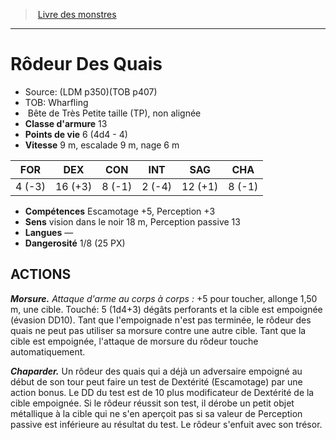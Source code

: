﻿> [Livre des monstres](tome_of_beasts_old.md)

---

# Rôdeur Des Quais

- Source: (LDM p350)(TOB p407)
- TOB: Wharfling
-  Bête de Très Petite taille (TP), non alignée
- **Classe d'armure** 13
- **Points de vie** 6 (4d4 - 4)
- **Vitesse** 9 m, escalade 9 m, nage 6 m

|FOR|DEX|CON|INT|SAG|CHA|
|---|---|---|---|---|---|
|4 (-3)|16 (+3)|8 (-1)|2 (-4)|12 (+1)|8 (-1)|

- **Compétences** Escamotage +5, Perception +3
- **Sens** vision dans le noir 18 m, Perception passive 13
- **Langues** —
- **Dangerosité** 1/8 (25 PX)

## ACTIONS

**_Morsure._** _Attaque d'arme au corps à corps :_ +5 pour toucher, allonge 1,50 m, une cible. Touché: 5 (1d4+3) dégâts perforants et la cible est empoignée (évasion DD10). Tant que l'empoignade n'est pas terminée, le rôdeur des quais ne peut pas utiliser sa morsure contre une autre cible. Tant que la cible est empoignée, l'attaque de morsure du rôdeur touche automatiquement.

**_Chaparder._** Un rôdeur des quais qui a déjà un adversaire empoigné au début de son tour peut faire un test de Dextérité (Escamotage) par une action bonus. Le DD du test est de 10 plus modificateur de Dextérité de la cible empoignée. Si le rôdeur réussit son test, il dérobe un petit objet métallique à la cible qui ne s'en aperçoit pas si sa valeur de Perception passive est inférieure au résultat du test. Le rôdeur s'enfuit avec son trésor.


